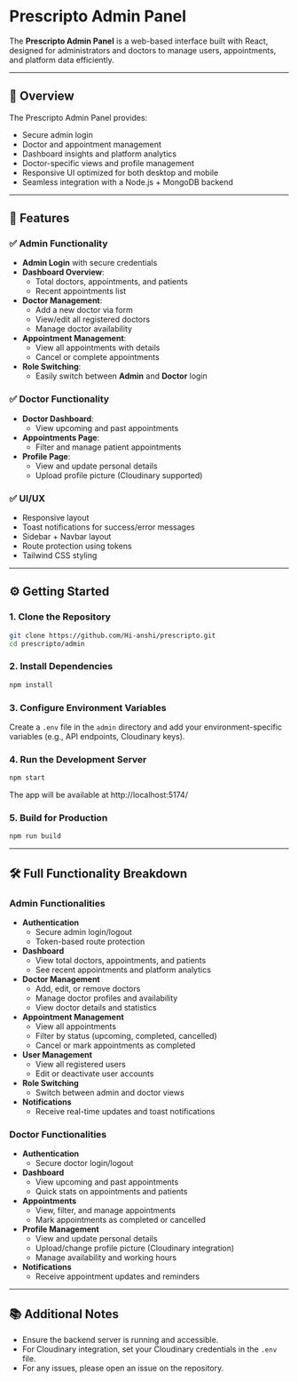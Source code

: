 # Prescripto Admin Panel

The **Prescripto Admin Panel** is a web-based interface built with React, designed for administrators and doctors to manage users, appointments, and platform data efficiently.

---

## 🚀 Overview

The Prescripto Admin Panel provides:

- Secure admin login
- Doctor and appointment management
- Dashboard insights and platform analytics
- Doctor-specific views and profile management
- Responsive UI optimized for both desktop and mobile
- Seamless integration with a Node.js + MongoDB backend

---

## 🧩 Features

### ✅ Admin Functionality

- **Admin Login** with secure credentials
- **Dashboard Overview**:
  - Total doctors, appointments, and patients
  - Recent appointments list
- **Doctor Management**:
  - Add a new doctor via form
  - View/edit all registered doctors
  - Manage doctor availability
- **Appointment Management**:
  - View all appointments with details
  - Cancel or complete appointments
- **Role Switching**:
  - Easily switch between **Admin** and **Doctor** login

### ✅ Doctor Functionality

- **Doctor Dashboard**:
  - View upcoming and past appointments
- **Appointments Page**:
  - Filter and manage patient appointments
- **Profile Page**:
  - View and update personal details
  - Upload profile picture (Cloudinary supported)

### ✅ UI/UX

- Responsive layout
- Toast notifications for success/error messages
- Sidebar + Navbar layout
- Route protection using tokens
- Tailwind CSS styling

---

## ⚙️ Getting Started

### 1. Clone the Repository

```bash
git clone https://github.com/Hi-anshi/prescripto.git
cd prescripto/admin
```

### 2. Install Dependencies

```bash
npm install
```

### 3. Configure Environment Variables

Create a `.env` file in the `admin` directory and add your environment-specific variables (e.g., API endpoints, Cloudinary keys).

### 4. Run the Development Server

```bash
npm start
```

The app will be available at  http://localhost:5174/

### 5. Build for Production

```bash
npm run build
```

---

## 🛠️ Full Functionality Breakdown

### Admin Functionalities

- **Authentication**
    - Secure admin login/logout
    - Token-based route protection
- **Dashboard**
    - View total doctors, appointments, and patients
    - See recent appointments and platform analytics
- **Doctor Management**
    - Add, edit, or remove doctors
    - Manage doctor profiles and availability
    - View doctor details and statistics
- **Appointment Management**
    - View all appointments
    - Filter by status (upcoming, completed, cancelled)
    - Cancel or mark appointments as completed
- **User Management**
    - View all registered users
    - Edit or deactivate user accounts
- **Role Switching**
    - Switch between admin and doctor views
- **Notifications**
    - Receive real-time updates and toast notifications

### Doctor Functionalities

- **Authentication**
    - Secure doctor login/logout
- **Dashboard**
    - View upcoming and past appointments
    - Quick stats on appointments and patients
- **Appointments**
    - View, filter, and manage appointments
    - Mark appointments as completed or cancelled
- **Profile Management**
    - View and update personal details
    - Upload/change profile picture (Cloudinary integration)
    - Manage availability and working hours
- **Notifications**
    - Receive appointment updates and reminders

---


## 📚 Additional Notes

- Ensure the backend server is running and accessible.
- For Cloudinary integration, set your Cloudinary credentials in the `.env` file.
- For any issues, please open an issue on the repository.


